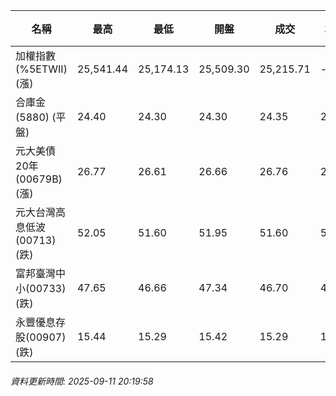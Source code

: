 | 名稱 | 最高 | 最低 | 開盤 | 成交 | 均價 | 成交金額(億) | 昨收 | 漲跌幅 | 漲跌 | 總量 | 昨量 | 振幅 |
| -------- | -------- | -------- | -------- |-------- | -------- | -------- |-------- |-------- |-------- | -------- | -------- |-------- |
|加權指數(%5ETWII) (漲)|25,541.44|25,174.13|25,509.30|25,215.71|-|5,901.91|25,192.59|0.09%|23.12|9,464,608|0|1.46%|
|合庫金(5880) (平盤)|24.40|24.30|24.30|24.35|24.34|2.33|24.35|0.00%|0.00|9,576|9,151|0.41%|
|元大美債20年(00679B) (漲)|26.77|26.61|26.66|26.76|26.69|10.25|26.48|1.06%|0.28|38,424|36,831|0.60%|
|元大台灣高息低波(00713) (跌)|52.05|51.60|51.95|51.60|51.84|5.66|51.95|0.67%|0.35|10,917|17,522|0.87%|
|富邦臺灣中小(00733) (跌)|47.65|46.66|47.34|46.70|47.08|0.729|47.22|1.10%|0.52|1,548|1,315|2.10%|
|永豐優息存股(00907) (跌)|15.44|15.29|15.42|15.29|15.38|0.151|15.40|0.71%|0.11|983|2,214|0.97%|
###### 資料更新時間: 2025-09-11 20:19:58
